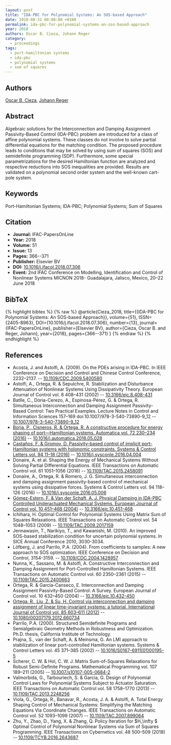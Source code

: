```yaml
---
layout: post
title: "IDA-PBC for Polynomial Systems: An SOS-based Approach"
date: 2018-08-31 00:00:00 +0100
permalink: ida-pbc-for-polynomial-systems-an-sos-based-approach
year: 2018
authors: Oscar B. Cieza, Johann Reger
category:
  - proceedings
tags:
  - port-hamiltonian systems
  - ida-pbc
  - polynomial systems
  - sum of squares
---
```

 
## Authors
[Oscar B. Cieza](authors/oscar_b_cieza), [Johann Reger](authors/johann_reger)
 
## Abstract
Algebraic solutions for the Interconnection and Damping Assignment Passivity-Based Control (IDA-PBC) problem are introduced for a class of affine polynomial systems. These classes do not involve to solve partial differential equations for the matching condition. The proposed procedure leads to conditions that may be solved by using sum of squares (SOS) and semidefinite programming (SDP). Furthermore, some special parametrizations for the desired Hamiltonian function are analyzed and respective reductions into SOS inequalities are provided. Results are validated on a polynomial second order system and the well-known cart-pole system.
 
## Keywords
Port-Hamiltonian Systems; IDA-PBC; Polynomial Systems; Sum of Squares
 
## Citation
- **Journal:** IFAC-PapersOnLine
- **Year:** 2018
- **Volume:** 51
- **Issue:** 13
- **Pages:** 366--371
- **Publisher:** Elsevier BV
- **DOI:** [10.1016/j.ifacol.2018.07.306](https://doi.org/10.1016/j.ifacol.2018.07.306)
- **Event:** 2nd IFAC Conference on Modelling, Identification and Control of Nonlinear Systems MICNON 2018- Guadalajara, Jalisco, Mexico, 20–22 June 2018
 
## BibTeX
{% highlight bibtex %}
{% raw %}
@article{Cieza_2018,
  title={{IDA-PBC for Polynomial Systems: An SOS-based Approach}},
  volume={51},
  ISSN={2405-8963},
  DOI={10.1016/j.ifacol.2018.07.306},
  number={13},
  journal={IFAC-PapersOnLine},
  publisher={Elsevier BV},
  author={Cieza, Oscar B. and Reger, Johann},
  year={2018},
  pages={366--371}
}
{% endraw %}
{% endhighlight %}
 
## References
- Acosta, J. and Astolfi, A. (2009). On the PDEs arising in IDA-PBC. In IEEE Conference on Decision and Control and Chinese Control Conference, 2232–2137. -- [10.1109/CDC.2009.5400580](https://doi.org/10.1109/CDC.2009.5400580)
- Astolfi, A., Ortega, R. & Sepulchre, R. Stabilization and Disturbance Attenuation of Nonlinear Systems Using Dissipativity Theory. European Journal of Control vol. 8 408–431 (2002) -- [10.3166/ejc.8.408-431](https://doi.org/10.3166/ejc.8.408-431)
- Batlle, C., Dòria-Cerezo, A., Espinosa-Pérez, G. & Ortega, R. Simultaneous Interconnection and Damping Assignment Passivity-Based Control: Two Practical Examples. Lecture Notes in Control and Information Sciences 157–169 doi:10.1007/978-3-540-73890-9_12 -- [10.1007/978-3-540-73890-9_12](https://doi.org/10.1007/978-3-540-73890-9_12)
- [Borja, P., Cisneros, R. & Ortega, R. A constructive procedure for energy shaping of port—Hamiltonian systems. Automatica vol. 72 230–234 (2016)](a-constructive-procedure-for-energy-shaping-of-port-hamiltonian-systems) -- [10.1016/j.automatica.2016.05.028](https://doi.org/10.1016/j.automatica.2016.05.028)
- [Castaños, F. & Gromov, D. Passivity-based control of implicit port-Hamiltonian systems with holonomic constraints. Systems &amp; Control Letters vol. 94 11–18 (2016)](passivity-based-control-of-implicit-port-hamiltonian-systems-with-holonomic-constraints) -- [10.1016/j.sysconle.2016.04.004](https://doi.org/10.1016/j.sysconle.2016.04.004)
- Donaire, A. et al. Shaping the Energy of Mechanical Systems Without Solving Partial Differential Equations. IEEE Transactions on Automatic Control vol. 61 1051–1056 (2016) -- [10.1109/TAC.2015.2458091](https://doi.org/10.1109/TAC.2015.2458091)
- Donaire, A., Ortega, R. & Romero, J. G. Simultaneous interconnection and damping assignment passivity-based control of mechanical systems using dissipative forces. Systems &amp; Control Letters vol. 94 118–126 (2016) -- [10.1016/j.sysconle.2016.05.006](https://doi.org/10.1016/j.sysconle.2016.05.006)
- [Gómez-Estern, F. & Van der Schaft, A. J. Physical Damping in IDA-PBC Controlled Underactuated Mechanical Systems. European Journal of Control vol. 10 451–468 (2004)](physical-damping-in-ida-pbc-controlled-underactuated-mechanical-systems) -- [10.3166/ejc.10.451-468](https://doi.org/10.3166/ejc.10.451-468)
- Ichihara, H. Optimal Control for Polynomial Systems Using Matrix Sum of Squares Relaxations. IEEE Transactions on Automatic Control vol. 54 1048–1053 (2009) -- [10.1109/TAC.2009.2017159](https://doi.org/10.1109/TAC.2009.2017159)
- Jennawasin, T., Narikiyo, T., and Kawanishi, M. (2010). An improved SOS-based stabilization condition for uncertain polynomial systems. In SICE Annual Conference 2010, 3030-3034.
- Löfberg, J. and Parrilo, P.A. (2004). From coefficients to samples: A new approach to SOS optimization. IEEE Conference on Decision and Control, 3154-3159. -- [10.1109/CDC.2004.1428957](https://doi.org/10.1109/CDC.2004.1428957)
- Nunna, K., Sassano, M. & Astolfi, A. Constructive Interconnection and Damping Assignment for Port-Controlled Hamiltonian Systems. IEEE Transactions on Automatic Control vol. 60 2350–2361 (2015) -- [10.1109/TAC.2015.2400663](https://doi.org/10.1109/TAC.2015.2400663)
- Ortega, R. & García-Canseco, E. Interconnection and Damping Assignment Passivity-Based Control: A Survey. European Journal of Control vol. 10 432–450 (2004) -- [10.3166/ejc.10.432-450](https://doi.org/10.3166/ejc.10.432-450)
- [Ortega, R., Liu, Z. & Su, H. Control via interconnection and damping assignment of linear time-invariant systems: a tutorial. International Journal of Control vol. 85 603–611 (2012)](control-via-interconnection-and-damping-assignment-of-linear-time-invariant-systems-a-tutorial) -- [10.1080/00207179.2012.660734](https://doi.org/10.1080/00207179.2012.660734)
- Parrilo, P.A. (2000). Structured Semidefinite Programs and Semialgebraic Geometry Methods in Robustness and Optimization. Ph.D. thesis, California Institute of Technology.
- Prajna, S., van der Schaft, A. & Meinsma, G. An LMI approach to stabilization of linear port-controlled Hamiltonian systems. Systems &amp; Control Letters vol. 45 371–385 (2002) -- [10.1016/S0167-6911(01)00195-5](https://doi.org/10.1016/S0167-6911(01)00195-5)
- Scherer, C. W. & Hol, C. W. J. Matrix Sum-of-Squares Relaxations for Robust Semi-Definite Programs. Mathematical Programming vol. 107 189–211 (2005) -- [10.1007/s10107-005-0684-2](https://doi.org/10.1007/s10107-005-0684-2)
- Valmorbida, G., Tarbouriech, S. & Garcia, G. Design of Polynomial Control Laws for Polynomial Systems Subject to Actuator Saturation. IEEE Transactions on Automatic Control vol. 58 1758–1770 (2013) -- [10.1109/TAC.2013.2248256](https://doi.org/10.1109/TAC.2013.2248256)
- Viola, G., Ortega, R., Banavar, R., Acosta, J. A. & Astolfi, A. Total Energy Shaping Control of Mechanical Systems: Simplifying the Matching Equations Via Coordinate Changes. IEEE Transactions on Automatic Control vol. 52 1093–1099 (2007) -- [10.1109/TAC.2007.899064](https://doi.org/10.1109/TAC.2007.899064)
- Zhu, Y., Zhao, D., Yang, X. & Zhang, Q. Policy Iteration for $H_\infty $ Optimal Control of Polynomial Nonlinear Systems via Sum of Squares Programming. IEEE Transactions on Cybernetics vol. 48 500–509 (2018) -- [10.1109/TCYB.2016.2643687](https://doi.org/10.1109/TCYB.2016.2643687)

